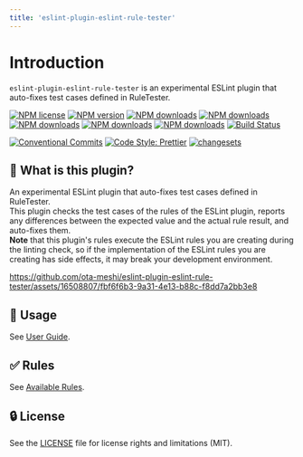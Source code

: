 ```yaml
---
title: 'eslint-plugin-eslint-rule-tester'
---
```


# Introduction

`eslint-plugin-eslint-rule-tester` is an experimental ESLint plugin that auto-fixes test cases defined in RuleTester.

[![NPM license](https://img.shields.io/npm/l/eslint-plugin-eslint-rule-tester.svg)](https://www.npmjs.com/package/eslint-plugin-eslint-rule-tester)
[![NPM version](https://img.shields.io/npm/v/eslint-plugin-eslint-rule-tester.svg)](https://www.npmjs.com/package/eslint-plugin-eslint-rule-tester)
[![NPM downloads](https://img.shields.io/badge/dynamic/json.svg?label=downloads&colorB=green&suffix=/day&query=$.downloads&uri=https://api.npmjs.org//downloads/point/last-day/eslint-plugin-eslint-rule-tester&maxAge=3600)](http://www.npmtrends.com/eslint-plugin-eslint-rule-tester)
[![NPM downloads](https://img.shields.io/npm/dw/eslint-plugin-eslint-rule-tester.svg)](http://www.npmtrends.com/eslint-plugin-eslint-rule-tester)
[![NPM downloads](https://img.shields.io/npm/dm/eslint-plugin-eslint-rule-tester.svg)](http://www.npmtrends.com/eslint-plugin-eslint-rule-tester)
[![NPM downloads](https://img.shields.io/npm/dy/eslint-plugin-eslint-rule-tester.svg)](http://www.npmtrends.com/eslint-plugin-eslint-rule-tester)
[![NPM downloads](https://img.shields.io/npm/dt/eslint-plugin-eslint-rule-tester.svg)](http://www.npmtrends.com/eslint-plugin-eslint-rule-tester)
[![Build Status](https://github.com/ota-meshi/eslint-plugin-eslint-rule-tester/workflows/CI/badge.svg?branch=main)](https://github.com/ota-meshi/eslint-plugin-eslint-rule-tester/actions?query=workflow%3ACI)

[![Conventional Commits](https://img.shields.io/badge/conventional%20commits-1.0.0-yellow.svg)](https://conventionalcommits.org)
[![Code Style: Prettier](https://img.shields.io/badge/code_style-prettier-ff69b4.svg)](https://github.com/prettier/prettier)
[![changesets](https://img.shields.io/badge/maintained%20with-changesets-176de3.svg)](https://github.com/atlassian/changesets)

## :name_badge: What is this plugin?

An experimental ESLint plugin that auto-fixes test cases defined in RuleTester.\
This plugin checks the test cases of the rules of the ESLint plugin, reports any differences between the expected value and the actual rule result, and auto-fixes them.\
**Note** that this plugin's rules execute the ESLint rules you are creating during the linting check, so if the implementation of the ESLint rules you are creating has side effects, it may break your development environment.

https://github.com/ota-meshi/eslint-plugin-eslint-rule-tester/assets/16508807/fbf6f6b3-9a31-4e13-b88c-f8dd7a2bb3e8

## :book: Usage

See [User Guide](./user-guide.md).

## :white_check_mark: Rules

<!-- prettier-ignore-start -->
See [Available Rules](./rules.md).
<!-- prettier-ignore-end -->

## :lock: License

See the [LICENSE](https://github.com/ota-meshi/eslint-plugin-eslint-rule-tester/blob/main/LICENSE) file for license rights and limitations (MIT).
